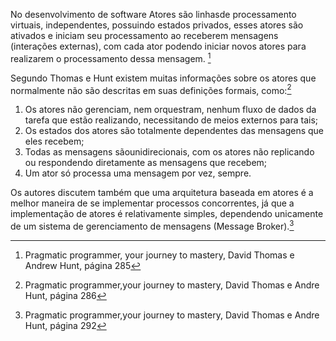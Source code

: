 No desenvolvimento de software Atores são linhasde processamento virtuais, independentes, possuindo estados privados, esses atores são ativados e iniciam seu processamento ao receberem mensagens (interações externas), com cada ator podendo iniciar novos atores para realizarem o processamento dessa mensagem. [^1]

Segundo Thomas e Hunt existem muitas informações sobre os atores que normalmente não são descritas em suas definições formais, como:[^2]
1. Os atores não gerenciam, nem orquestram, nenhum fluxo de dados da tarefa que estão realizando, necessitando de meios externos para tais;
2. Os estados dos atores são totalmente dependentes das mensagens que eles recebem;
3. Todas as mensagens sãounidirecionais, com os atores não replicando ou respondendo diretamente as mensagens que recebem;
4. Um ator só processa uma mensagem por vez, sempre.

Os autores discutem também que uma arquitetura baseada em atores é a melhor maneira de se implementar processos concorrentes, já que a implementação de atores é relativamente simples, dependendo unicamente de um sistema de gerenciamento de mensagens (Message Broker).[^3]

[^1]: Pragmatic programmer, your journey to mastery, David Thomas e Andrew Hunt, página 285
[^2]: Pragmatic programmer,your journey to mastery, David Thomas e Andre Hunt, página 286
[^3]: Pragmatic programmer,your journey to mastery, David Thomas e Andre Hunt, página 292